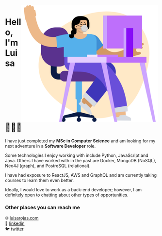 <img align=right src="https://github.com/luisarojas/luisarojas/blob/master/desk.png" width=450>

# Hello, I'm Luisa 👩🏻‍💻

I have just completed my **MSc in Computer Science** and am looking for my next adventure in a **Software Developer** role.

Some technologies I enjoy working with include Python, JavaScript and Java. Others I have worked with in the past are Docker, MongoDB (NoSQL), Neo4J (graph), and PostreSQL (relational).

I have had exposure to ReactJS, AWS and GraphQL and am currently taking courses to learn them even better.

Ideally, I would love to work as a back-end developer; however, I am definitely open to chatting about other types of opportunities.

### Other places you can reach me

🌐 [luisarojas.com](https://www.luisarojas.com/)<br>
💼 [linkedin](/in/luisacodes)<br>
🐦 [twitter](@luisacodes)

<!--
**luisarojas/luisarojas** is a ✨ _special_ ✨ repository because its `README.md` (this file) appears on your GitHub profile.

Here are some ideas to get you started:

- 🔭 I’m currently working on ...
- 🌱 I’m currently learning ...
- 👯 I’m looking to collaborate on ...
- 🤔 I’m looking for help with ...
- 💬 Ask me about ...
- 📫 How to reach me: ...
- 😄 Pronouns: ...
- ⚡ Fun fact: ...
-->
